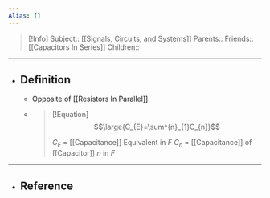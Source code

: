 ```yaml
---
Alias: []
---
```

> [!Info]
> Subject:: [[Signals, Circuits, and Systems]]
> Parents:: 
> Friends:: [[Capacitors In Series]]
> Children:: 
---
- ## Definition
	- Opposite of [[Resistors In Parallel]].
	- > [!Equation]
	  > $$\large{C_{E}=\sum^{n}_{1}C_{n}}$$
	  > 
	  > $C_{E}$ = [[Capacitance]] Equivalent in $F$
	  > $C_{n}$ = [[Capacitance]] of [[Capacitor]] $n$ in $F$
---
- ## Reference